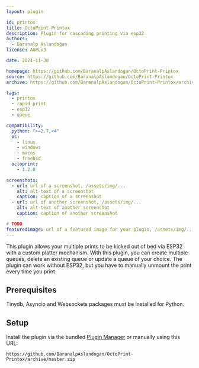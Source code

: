 ```yaml
---
layout: plugin

id: printox
title: OctoPrint-Printox
description: Plugin for cascading printing via esp32
authors:
  - Baranalp Aslandoğan
license: AGPLv3

date: 2021-11-30

homepage: https://github.com/BaranalpAslandogan/OctoPrint-Printox
source: https://github.com/BaranalpAslandogan/OctoPrint-Printox
archive: https://github.com/BaranalpAslandogan/OctoPrint-Printox/archive/master.zip

tags:
  - printox
  - rapid print
  - esp32
  - queue

compatibility:
  python: ">=2.7,<4"
  os:
    - linux
    - windows
    - macos
    - freebsd
  octoprint:
    - 1.2.0

screenshots:
  - url: url of a screenshot, /assets/img/...
    alt: alt-text of a screenshot
    caption: caption of a screenshot
  - url: url of another screenshot, /assets/img/...
    alt: alt-text of another screenshot
    caption: caption of another screenshot

# TODO
featuredimage: url of a featured image for your plugin, /assets/img/...
---
```


This plugin allows your multiple prints to be kicked out of bed via ESP32 with a custom platter mechanism. With this plugin, you can create multiple queues, delete an existing queue or update a queue of your choice. The plugin can work without ESP32, but you have to manually unmount the print every time you print.

## Prerequisites

Tinydb, Asyncio and Websockets packages must be installed for Python.

## Setup

Install the plugin via the bundled [Plugin Manager](https://github.com/foosel/OctoPrint/wiki/Plugin:-Plugin-Manager)
or manually using this URL:

    https://github.com/BaranalpAslandogan/OctoPrint-Printox/archive/master.zip
